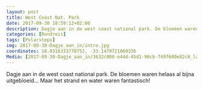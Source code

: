 ```yaml
---
layout: post
title: West Coast Nat. Park
date: 2017-09-30 18:59:12+02:00
description: Dagje aan in de west coast national park. De bloemen waren helaas al bijna uitgebloeid... Maar het strand en water waren fantastisch! 
categories: [Rondreis]
tags: [Polarsteps]
img: 2017-09-30-Dagje_aan_in/intro.jpg
coordinates: 18.0316333770752, -33.1479721069336
Media: [2017-09-30-Dagje_aan_in/3632c000-e44d-45d1-90cb-749f600e82c6_large_image.jpg, 2017-09-30-Dagje_aan_in/253bf19a-99c2-484a-9200-7ee23e6a7bfb_large_image.jpg, 2017-09-30-Dagje_aan_in/89e1cef3-9b05-4908-a6c1-30cfa45e5b4f_large_image.jpg, 2017-09-30-Dagje_aan_in/4517e65a-784e-4d4e-a31a-e2c5a5eb469c_large_image.jpg, 2017-09-30-Dagje_aan_in/907a22b6-7600-4ba9-aed9-edfb06a68205_large_image.jpg, 2017-09-30-Dagje_aan_in/fe40a6f0-247a-4457-9378-2267eae0e604_large_image.jpg, 2017-09-30-Dagje_aan_in/b56be1ba-2ca4-4cb6-b4fe-5b22e52a8e5a_large_image.jpg, 2017-09-30-Dagje_aan_in/7fd82350-a05c-4465-8064-0948105ec63f_large_image.jpg, 2017-09-30-Dagje_aan_in/b2e8f66a-cbda-4296-9987-f4127aec9bb8_large_image.jpg]
---
```

Dagje aan in de west coast national park. De bloemen waren helaas al bijna uitgebloeid... Maar het strand en water waren fantastisch! 